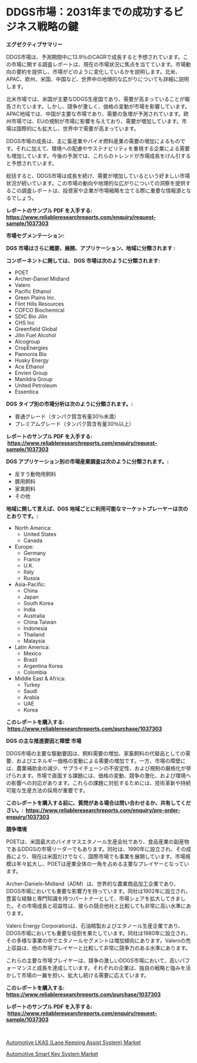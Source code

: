 <p><h1>DDGS市場：2031年までの成功するビジネス戦略の鍵</h1></p><p><strong>エグゼクティブサマリー</strong></p>
<p><p>DDGS市場は、予測期間中に13.9％のCAGRで成長すると予想されています。この市場に関する調査レポートは、現在の市場状況に焦点を当てています。市場動向の要約を提供し、市場がどのように変化しているかを説明します。北米、APAC、欧州、米国、中国など、世界中の地理的な広がりについても詳細に説明します。</p><p>北米市場では、米国が主要なDDGS生産国であり、需要が高まっていることが報告されています。しかし、競争が激しく、価格の変動が市場を影響しています。APAC地域では、中国が主要な市場であり、需要の急増が予測されています。欧州市場では、EUの規制が市場に影響を与えており、需要が増加しています。市場は国際的にも拡大し、世界中で需要が高まっています。</p><p>DDGS市場の成長は、主に畜産業やバイオ燃料産業の需要の増加によるものです。それに加えて、環境への配慮やサステナビリティを重視する企業による需要も増加しています。今後の予測では、これらのトレンドが市場成長をけん引すると予想されています。</p><p>総括すると、DDGS市場は成長を続け、需要が増加しているという好ましい市場状況が続いています。この市場の動向や地理的な広がりについての洞察を提供するこの調査レポートは、投資家や企業が市場戦略を立てる際に重要な情報源となるでしょう。</p></p>
<p><strong>レポートのサンプル PDF を入手する: <a href="https://www.reliableresearchreports.com/enquiry/request-sample/1037303">https://www.reliableresearchreports.com/enquiry/request-sample/1037303</a></strong></p>
<p><strong>市場セグメンテーション:</strong></p>
<p><strong> DGS 市場はさらに概要、展開、アプリケーション、地域に分類されます :</strong></p>
<p><strong>コンポーネントに関しては、 DGS 市場は次のように分類されます: &nbsp;</strong></p>
<p><ul><li>POET</li><li>Archer-Daniel Midland</li><li>Valero</li><li>Pacific Ethanol</li><li>Green Plains Inc.</li><li>Flint Hills Resources</li><li>COFCO Biochemical</li><li>SDIC Bio Jilin</li><li>CHS Inc</li><li>Greenfield Global</li><li>Jilin Fuel Alcohol</li><li>Alcogroup</li><li>CropEnergies</li><li>Pannonia Bio</li><li>Husky Energy</li><li>Ace Ethanol</li><li>Envien Group</li><li>Manildra Group</li><li>United Petroleum</li><li>Essentica</li></ul></p>
<p><strong> DGS タイプ別の市場分析は次のように分類されます。:</strong></p>
<p><ul><li>普通グレード（タンパク質含有量30％未満）</li><li>プレミアムグレード（タンパク質含有量30％以上）</li></ul></p>
<p><strong>レポートのサンプル PDF を入手する: &nbsp;<a href="https://www.reliableresearchreports.com/enquiry/request-sample/1037303">https://www.reliableresearchreports.com/enquiry/request-sample/1037303</a></strong></p>
<p><strong> DGS アプリケーション別の市場産業調査は次のように分類されます。:</strong></p>
<p><ul><li>反すう動物用飼料</li><li>豚用飼料</li><li>家禽飼料</li><li>その他</li></ul></p>
<p><strong>地域に関して言えば、DGS 地域ごとに利用可能なマーケットプレーヤーは次のとおりです。:</strong></p>
<p><ul>
    <li>
        North America:
        <ul>
            <li>United States</li>
            <li>Canada</li>
        </ul>
    </li>
    <li>
        Europe:
        <ul>
            <li>Germany</li>
            <li>France</li>
            <li>U.K.</li>
            <li>Italy</li>
            <li>Russia</li>
        </ul>
    </li>
    <li>
        Asia-Pacific:
        <ul>
            <li>China</li>
            <li>Japan</li>
            <li>South Korea</li>
            <li>India</li>
            <li>Australia</li>
            <li>China Taiwan</li>
            <li>Indonesia</li>
            <li>Thailand</li>
            <li>Malaysia</li>
        </ul>
    </li>
    <li>
        Latin America:
        <ul>
            <li>Mexico</li>
            <li>Brazil</li>
            <li>Argentina Korea</li>
            <li>Colombia</li>
        </ul>
    </li>
    <li>
        Middle East & Africa:
        <ul>
            <li>Turkey</li>
            <li>Saudi</li>
            <li>Arabia</li>
            <li>UAE</li>
            <li>Korea</li>
        </ul>
    </li>
    </ul></p>
<p><strong>このレポートを購入する: &nbsp;<a href="https://www.reliableresearchreports.com/purchase/1037303">https://www.reliableresearchreports.com/purchase/1037303</a></strong></p>
<p><strong>DGS の主な推進要因と障壁 市場</strong></p>
<p><p>DDGS市場の主要な駆動要因は、飼料需要の増加、家畜飼料の代替品としての需要、およびエネルギー価格の変動による需要の増加です。一方、市場の障壁には、農業補助金の減少、サプライチェーンの不安定性、および規制の厳格化が挙げられます。市場で直面する課題には、価格の変動、競争の激化、および環境への影響への対応があります。これらの課題に対処するためには、技術革新や持続可能な生産方法の採用が重要です。</p></p>
<p><strong>このレポートを購入する前に、質問がある場合は問い合わせるか、共有してください。:&nbsp; <a href="https://www.reliableresearchreports.com/enquiry/pre-order-enquiry/1037303">https://www.reliableresearchreports.com/enquiry/pre-order-enquiry/1037303</a></strong></p>
<p><strong>競争環境</strong></p>
<p><p>POETは、米国最大のバイオマスエタノール生産会社であり、食品産業の副産物であるDDGSの市場リーダーでもあります。同社は、1990年に設立され、その成長により、現在は米国だけでなく、国際市場でも事業を展開しています。市場規模は年々拡大し、POETは産業全体の一角を占める主要なプレイヤーとなっています。</p><p>Archer-Daniels-Midland（ADM）は、世界的な農業商品加工企業であり、DDGS市場においても重要な影響力を持っています。同社は1902年に設立され、豊富な経験と専門知識を持つパートナーとして、市場シェアを拡大してきました。その市場成長と収益性は、彼らの競合他社と比較しても非常に高い水準にあります。</p><p>Valero Energy Corporationは、石油精製およびエタノール生産企業であり、DDGS市場においても重要な役割を果たしています。同社は1980年に設立され、その多様な事業の中でエタノールセグメントは増加傾向にあります。Valeroの売上収益は、他の市場プレイヤーと比較して非常に競争力のある水準にあります。</p><p>これらの主要な市場プレイヤーは、競争の激しいDDGS市場において、高いパフォーマンスと成長を達成しています。それぞれの企業は、独自の戦略と強みを活かして市場の一翼を担い、拡大し続ける需要に応えています。</p></p>
<p><strong>このレポートを購入する: &nbsp; <a href="https://www.reliableresearchreports.com/purchase/1037303">https://www.reliableresearchreports.com/purchase/1037303</a></strong></p>
<p><strong>レポートのサンプル PDF を入手する: &nbsp;<a href="https://www.reliableresearchreports.com/enquiry/request-sample/1037303">https://www.reliableresearchreports.com/enquiry/request-sample/1037303</a></strong><strong></strong></p>
<p>&nbsp;</p>
<p><p><a href="https://crocus-run-b5a.notion.site/Global-Automotive-LKAS-Lane-Keeping-Assist-System-Market-by-Types-Applications-and-Major-Players-120595601dd540019b326544ded49f53">Automotive LKAS (Lane Keeping Assist System) Market</a></p><p><a href="https://gratis-rainforest-2ca.notion.site/Automotive-Smart-Key-System-Market-with-the-goal-of-estimating-the-market-size-and-future-growth-pot-05072b7bcfd84e4e9fabf271f95de2b3">Automotive Smart Key System Market</a></p></p>